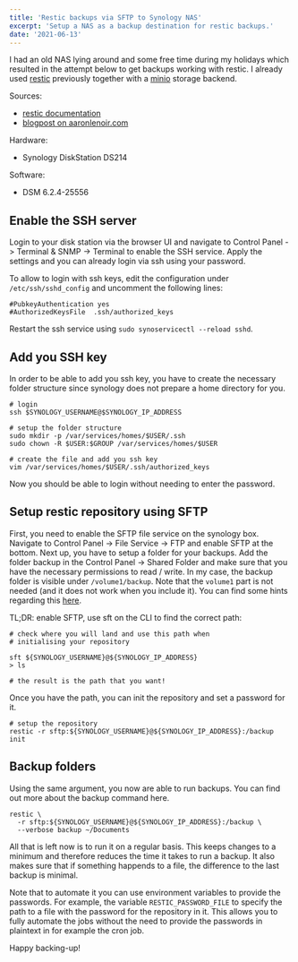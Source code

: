 ```yaml
---
title: 'Restic backups via SFTP to Synology NAS'
excerpt: 'Setup a NAS as a backup destination for restic backups.'
date: '2021-06-13'
---
```


I had an old NAS lying around and some free time during my holidays which resulted in the attempt below to get backups working with restic. I already used [restic](https://restic.readthedocs.io/) previously together with a [minio](https://min.io/) storage backend.

Sources:

- [restic documentation](https://restic.readthedocs.io/en/stable/index.html)
- [blogpost on aaronlenoir.com](https://blog.aaronlenoir.com/2018/05/06/ssh-into-synology-nas-with-ssh-key/)

Hardware:

- Synology DiskStation DS214

Software:

- DSM 6.2.4-25556

## Enable the SSH server

Login to your disk station via the browser UI and navigate to Control Panel -> Terminal & SNMP -> Terminal to enable the SSH service. Apply the settings and you can already login via ssh using your password.

To allow to login with ssh keys, edit the configuration under `/etc/ssh/sshd_config` and uncomment the following lines:

```
#PubkeyAuthentication yes
#AuthorizedKeysFile  .ssh/authorized_keys
```

Restart the ssh service using `sudo synoservicectl --reload sshd`.

## Add you SSH key

In order to be able to add you ssh key, you have to create the necessary folder structure since synology does not prepare a home directory for you.

```
# login
ssh $SYNOLOGY_USERNAME@$SYNOLOGY_IP_ADDRESS

# setup the folder structure
sudo mkdir -p /var/services/homes/$USER/.ssh
sudo chown -R $USER:$GROUP /var/services/homes/$USER

# create the file and add you ssh key
vim /var/services/homes/$USER/.ssh/authorized_keys
```

Now you should be able to login without needing to enter the password.

## Setup restic repository using SFTP

First, you need to enable the SFTP file service on the synology box. Navigate to Control Panel -> File Service -> FTP and enable SFTP at the bottom. Next up, you have to setup a folder for your backups. Add the folder backup in the Control Panel -> Shared Folder and make sure that you have the necessary permissions to read / write. In my case, the backup folder is visible under `/volume1/backup`. Note that the `volume1` part is not needed (and it does not work when you include it). You can find some hints regarding this [here](https://github.com/restic/restic/issues/596).

TL;DR: enable SFTP, use sft on the CLI to find the correct path:

```
# check where you will land and use this path when
# initialising your repository

sft ${SYNOLOGY_USERNAME}@${SYNOLOGY_IP_ADDRESS}
> ls

# the result is the path that you want!
```

Once you have the path, you can init the repository and set a password for it.

```
# setup the repository
restic -r sftp:${SYNOLOGY_USERNAME}@${SYNOLOGY_IP_ADDRESS}:/backup init
```

## Backup folders

Using the same argument, you now are able to run backups. You can find out more about the backup command here.

```
restic \
  -r sftp:${SYNOLOGY_USERNAME}@${SYNOLOGY_IP_ADDRESS}:/backup \
  --verbose backup ~/Documents
```

All that is left now is to run it on a regular basis. This keeps changes to a minimum and therefore reduces the time it takes to run a backup. It also makes sure that if something happends to a file, the difference to the last backup is minimal.

Note that to automate it you can use environment variables to provide the passwords. For example, the variable `RESTIC_PASSWORD_FILE` to specify the path to a file with the password for the repository in it. This allows you to fully automate the jobs without the need to provide the passwords in plaintext in for example the cron job.

Happy backing-up!

